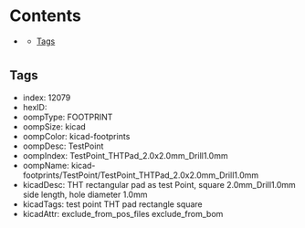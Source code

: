 



Contents
========

* [](#)
	* [Tags](#tags)

# 

## Tags

- index: 12079
- hexID: 
- oompType: FOOTPRINT
- oompSize: kicad
- oompColor: kicad-footprints
- oompDesc: TestPoint
- oompIndex: TestPoint_THTPad_2.0x2.0mm_Drill1.0mm
- oompName: kicad-footprints/TestPoint/TestPoint_THTPad_2.0x2.0mm_Drill1.0mm
- kicadDesc: THT rectangular pad as test Point, square 2.0mm_Drill1.0mm  side length, hole diameter 1.0mm
- kicadTags: test point THT pad rectangle square
- kicadAttr: exclude_from_pos_files exclude_from_bom
